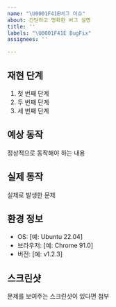 ```yaml
---
name: "\U0001F41E버그 이슈"
about: 간단하고 명확한 버그 설명
title: ''
labels: "\U0001F41E BugFix"
assignees: ''

---
```


## 재현 단계
1. 첫 번째 단계
2. 두 번째 단계
3. 세 번째 단계

## 예상 동작
정상적으로 동작해야 하는 내용

## 실제 동작
실제로 발생한 문제

## 환경 정보
- OS: [예: Ubuntu 22.04]
- 브라우저: [예: Chrome 91.0]
- 버전: [예: v1.2.3]

## 스크린샷
문제를 보여주는 스크린샷이 있다면 첨부
